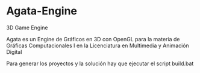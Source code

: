 # Agata-Engine
3D Game Engine

Agata es un Engine de Gráficos en 3D con OpenGL para la materia de Gráficas Computacionales I en la Licenciatura en Multimedia y Animación Digital

Para generar los proyectos y la solución hay que ejecutar el script build.bat
